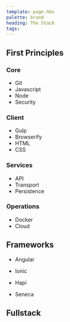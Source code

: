 ```yaml
---
template: page.hbs
palette: brand
heading: The Stack
tags:
---
```



## First Principles

### Core

* Git
* Javascript
* Node
* Security

### Client

* Gulp
* Browserify
* HTML
* CSS

### Services

* API
* Transport
* Persistence

### Operations

* Docker
* Cloud


## Frameworks

* Angular
* Ionic


* Hapi
* Seneca


## Fullstack
